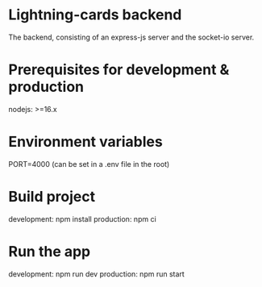 # Lightning-cards backend
The backend, consisting of an express-js server and the socket-io server.

# Prerequisites for development & production
nodejs: >=16.x

# Environment variables
PORT=4000 (can be set in a .env file in the root)

# Build project
development: npm install
production: npm ci

# Run the app
development: npm run dev
production: npm run start
